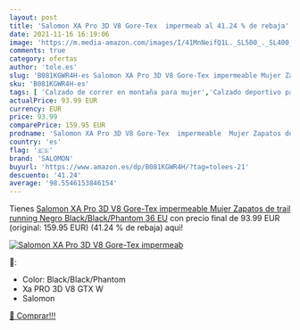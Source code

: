 ```yaml
---
layout: post
title: 'Salomon XA Pro 3D V8 Gore-Tex  impermeab al 41.24 % de rebaja'
date: 2021-11-16 16:19:06
image: 'https://m.media-amazon.com/images/I/41MnNeifQ1L._SL500_._SL400_.jpg'
comments: true
category: ofertas
author: 'tole.es'
slug: 'B081KGWR4H-es Salomon XA Pro 3D V8 Gore-Tex impermeable Mujer Zapatos de...'
sku: 'B081KGWR4H-es'
tags: [ 'Calzado de correr en montaña para mujer','Calzado deportivo para mujer','Calzados de running para mujer','Zapatillas y calzado deportivo para mujer','Zapatos','Zapatos para mujer','Zapatos y complementos','salomon','zapatos', ]
actualPrice: 93.99 EUR
currency: EUR
price: 93.99
comparePrice: 159.95 EUR
prodname: 'Salomon XA Pro 3D V8 Gore-Tex  impermeable  Mujer Zapatos de trail running  Negro  Black/Black/Phantom   36 EU'
country: 'es'
flag: '🇪🇸'
brand: 'SALOMON'
buyurl: 'https://www.amazon.es/dp/B081KGWR4H/?tag=tolees-21'
descuento: '41.24'
average: '98.5546153846154'
---
```


Tienes [Salomon XA Pro 3D V8 Gore-Tex  impermeable  Mujer Zapatos de trail running  Negro  Black/Black/Phantom   36 EU](https://www.amazon.es/dp/B081KGWR4H/?tag=tolees-21) con precio final de  93.99 EUR (original: 159.95 EUR) (41.24 %  de rebaja) aqui!

[![Salomon XA Pro 3D V8 Gore-Tex  impermeab](https://m.media-amazon.com/images/I/41MnNeifQ1L._SL500_._SL400_.jpg)](https://www.amazon.es/dp/B081KGWR4H/?tag=tolees-21)

🔎:

- Color: Black/Black/Phantom
- Xa PRO 3D V8 GTX W
- Salomon

[🛒 Comprar!!!](https://www.amazon.es/dp/B081KGWR4H/?tag=tolees-21)
